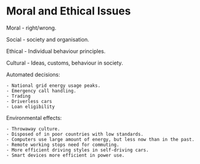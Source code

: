 # Moral and Ethical Issues

Moral - right/wrong.

Social - society and organisation.

Ethical - Individual behaviour principles.

Cultural - Ideas, customs, behaviour in society.

Automated decisions:

	- National grid energy usage peaks.
	- Emergency call handling.
	- Trading
	- Driverless cars
	- Loan eligibility

Environmental effects:

	- Throwaway culture.
	- Disposed of in poor countries with low standards.
	- Computers use large amount of energy, but less now than in the past.
	- Remote working stops need for commuting.
	- More efficient driving styles in self-driving cars.
	- Smart devices more efficient in power use.
